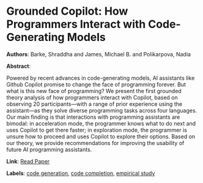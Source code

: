 # Grounded Copilot: How Programmers Interact with Code-Generating Models

**Authors**: Barke, Shraddha and James, Michael B. and Polikarpova, Nadia

**Abstract**:

Powered by recent advances in code-generating models, AI assistants like Github Copilot promise to change the face of programming forever. But what is this new face of programming? We present the first grounded theory analysis of how programmers interact with Copilot, based on observing 20 participants—with a range of prior experience using the assistant—as they solve diverse programming tasks across four languages. Our main finding is that interactions with programming assistants are bimodal: in acceleration mode, the programmer knows what to do next and uses Copilot to get there faster; in exploration mode, the programmer is unsure how to proceed and uses Copilot to explore their options. Based on our theory, we provide recommendations for improving the usability of future AI programming assistants.

**Link**: [Read Paper](https://doi.org/10.1145/3586030)

**Labels**: [code generation](../../labels/code_generation.md), [code completion](../../labels/code_completion.md), [empirical study](../../labels/empirical_study.md)

